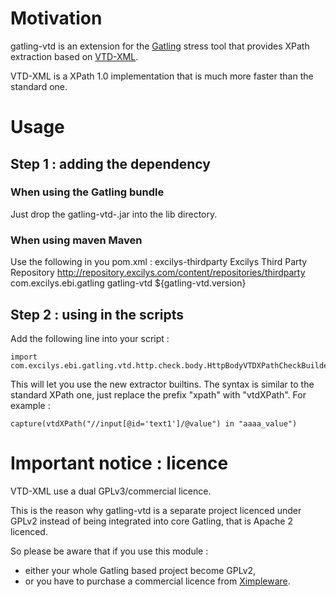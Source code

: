 # Motivation
gatling-vtd is an extension for the [Gatling](https://github.com/excilys/gatling) stress tool that provides XPath extraction based on [VTD-XML](http://vtd-xml.sourceforge.net).

VTD-XML is a XPath 1.0 implementation that is much more faster than the standard one.

# Usage

## Step 1 : adding the dependency
### When using the Gatling bundle

Just drop the gatling-vtd-<version>.jar into the lib directory.

### When using maven Maven

Use the following in you pom.xml :
<repository>
	<id>excilys-thirdparty</id>
	<name>Excilys Third Party Repository</name>
	<url>http://repository.excilys.com/content/repositories/thirdparty</url>
</repository>
<dependencies>
	<dependency>
		<groupId>com.excilys.ebi.gatling</groupId>
		<artifactId>gatling-vtd</artifactId>
		<version>${gatling-vtd.version}</version>
	</dependency>
</dependencies>

## Step 2 : using in the scripts

Add the following line into your script :

    import com.excilys.ebi.gatling.vtd.http.check.body.HttpBodyVTDXPathCheckBuilder._

This will let you use the new extractor builtins. The syntax is similar to the standard XPath one, just replace the prefix "xpath" with "vtdXPath". For example :

    capture(vtdXPath("//input[@id='text1']/@value") in "aaaa_value")

# Important notice : licence

VTD-XML use a dual GPLv3/commercial licence.

This is the reason why gatling-vtd is a separate project licenced under GPLv2 instead of being integrated into core Gatling, that is Apache 2 licenced.

So please be aware that if you use this module :

* either your whole Gatling based project become GPLv2,
* or you have to purchase a commercial licence from [Ximpleware](http://www.ximpleware.com).